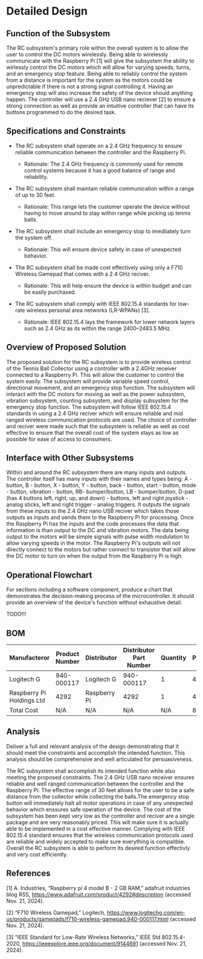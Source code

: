 # Detailed Design
## Function of the Subsystem

The RC subsystem's primary role within the overall system is to allow the user to control the DC motors wirelessly. Being able to wirelessly communicate with the Raspberry Pi [1] will give the subsystem the ability to wirlessly control the DC motors which will allow for varying speeds, turns, and an emergency stop feature. Being able to reliably control the system from a distance is important for the system as the motors could be unpredictable if there is not a strong signal controlling it. Having an emergency stop will also increase the safety of the device should anything happen. The controller will use a 2.4 GHz USB nano reciever [2] to ensure a strong connection as well as provide an intuitive controller that can have its buttons programmed to do the desired task.


## Specifications and Constraints

   - The RC subsystem shall operate on a 2.4 GHz frequency to ensure reliable communication between the controller and the Raspberry Pi.
     - Rationale: The 2.4 GHz frequency is commonly used for remote control systems because it has a good balance of range and reliability.

   - The RC subsystem shall maintain reliable communication within a range of up to 30 feet.
     - Rationale: This range lets the customer operate the device without having to move around to stay within range while picking up tennis balls.

   - The RC subsystem shall include an emergency stop to imediiately turn the system off.
     - Rationale: This will ensure device safety in case of unexpected behavior.

   - The RC subsystem shall be made cost effectively using only a F710 Wireless Gamepad that comes with a 2.4 GHz reciver.
     - Rationale: This will help ensure the device is within budget and can be easily purchased.
    
   - The RC subsystem shall comply with IEEE 802.15.4 standards for low-rate wireless personal area networks (LR-WPANs) [3].
     - Rationale: IEEE 802.15.4 lays the framework for lower network layers such as 2.4 GHz as its within the range 2400–2483.5 MHz.
     
## Overview of Proposed Solution

The proposed solution for the RC subsystem is to provide wireless control of the Tennis Ball Collector using a controller with a 2.4GHz receiver connected to a Raspberry Pi. This will allow the customer to control the system easily. The subsystem will provide variable speed control, directional movement, and an emergency stop function. The subsystem will interact with the DC motors for moving as well as the power subsystem, vibration subsystem, counting subsystem, and display subsystem for the emergency stop function. The subsystem will follow IEEE 802.15.4 standards in using a 2.4 GHz reciver which will ensure reliable and mid ranged wireless communication protocols are used. The choice of controller and reciver were made such that the subsystem is reliable as well as cost effective to ensure that the overall cost of the system stays as low as possible for ease of access to consumers.


## Interface with Other Subsystems

Within and around the RC subsystem there are many inputs and outputs. The controller itself has many inputs with their names and types being: A - button, B - button, X - button, Y - button, back - button, start - button, mode - button, vibration - button, RB- bumper/button, LB - bumper/button, D-pad (has 4 buttons left, right, up, and down) - buttons, left and right joystick - analog sticks, left and right trigger - analog triggers. It outputs the signals from these inputs to the 2.4 GHz nano USB reciver which takes those outputs as inputs and sends them to the Raspberry Pi for processing. Once the Raspberry Pi has the inputs and the code processes the data that information is than output to the DC and vibration motors. The data being output to the motors will be simple signals with pulse width modulation to allow varying speeds in the motor. The Raspberry Pi's outputs will not directly connect to the motors but rather connect to transistor that will allow the DC motor to turn on when the output from the Raspberry Pi is high.


## Operational Flowchart

For sections including a software component, produce a chart that demonstrates the decision-making process of the microcontroller. It should provide an overview of the device's function without exhaustive detail.

TODO!!!


## BOM

| Manufacteror | Product Number | Distributor | Distributor Part Number | Quantity | Price | Purchase Link |
| ---------- | --------- | --------- | --------- | --------- | --------- | --------- | 
| Logitech G | 940-000117 | Logitech G |  940-000117 | 1 | 40 | [link](https://www.logitechg.com/en-us/products/gamepads/f710-wireless-gamepad.940-000117.html) |
| Raspberry Pi Holdings Ltd | 4292 | Raspberry Pi | 4292 | 1 | 45 | [link](https://www.adafruit.com/product/4292?src=raspberrypi) |
| Total Cost | N/A | N/A | N/A | N/A | 85 | N/A |

## Analysis

Deliver a full and relevant analysis of the design demonstrating that it should meet the constraints and accomplish the intended function. This analysis should be comprehensive and well articulated for persuasiveness.

The RC subsystem shall accomplish its intended function while also meeting the proposed constraints. The 2.4 GHz USB nano receiver ensures reliable and well ranged communication between the controller and the Raspberry Pi. The effective range of 30 feet allows for the user to be a safe distance from the collector while collecting the balls.The emergency stop button will immediately halt all motor operations in case of any unexpected behavior which enssures safe operation of the device. The cost of the subsystem has been kept very low as the controller and reciver are a single package and are very reasonably priced. This will make sure it is actually able to be implemented in a cost effective manner. Complying with IEEE 802.15.4 standard ensures that the wireless communication protocols used are reliable and widely accepted to make sure everything is compaitble. Overall the RC subsystem is able to perform its desired function effectivly and very cost efficiently. 


## References

[1] A. Industries, “Raspberry pi 4 model B - 2 GB RAM,” adafruit industries blog RSS, <https://www.adafruit.com/product/4292#description> (accessed Nov. 21, 2024). 

[2] “F710 Wireless Gamepad,” Logitech, <https://www.logitechg.com/en-us/products/gamepads/f710-wireless-gamepad.940-000117.html> (accessed Nov. 21, 2024).   

[3] “IEEE Standard for Low-Rate Wireless Networks,” IEEE Std 802.15.4-2020, <https://ieeexplore.ieee.org/document/9144691> (accessed Nov. 21, 2024). 
